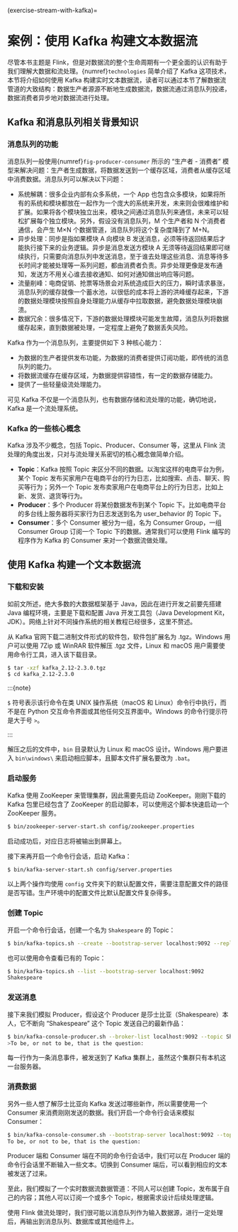 (exercise-stream-with-kafka)=
# 案例：使用 Kafka 构建文本数据流

尽管本书主题是 Flink，但是对数据流的整个生命周期有一个更全面的认识有助于我们理解大数据和流处理。{numref}`technologies` 简单介绍了 Kafka 这项技术，本节将介绍如何使用 Kafka 构建实时文本数据流，读者可以通过本节了解数据流管道的大致结构：数据生产者源源不断地生成数据流，数据流通过消息队列投递，数据消费者异步地对数据流进行处理。

## Kafka 和消息队列相关背景知识

### 消息队列的功能

消息队列一般使用{numref}`fig-producer-consumer` 所示的 “生产者 - 消费者” 模型来解决问题：生产者生成数据，将数据发送到一个缓存区域，消费者从缓存区域中消费数据。消息队列可以解决以下问题：

- 系统解耦：很多企业内部有众多系统，一个 App 也包含众多模块，如果将所有的系统和模块都放在一起作为一个庞大的系统来开发，未来则会很难维护和扩展。如果将各个模块独立出来，模块之间通过消息队列来通信，未来可以轻松扩展每个独立模块。另外，假设没有消息队列，M 个生产者和 N 个消费者通信，会产生 M×N 个数据管道，消息队列将这个复杂度降到了 M+N。
- 异步处理：同步是指如果模块 A 向模块 B 发送消息，必须等待返回结果后才能执行接下来的业务逻辑。异步是消息发送方模块 A 无须等待返回结果即可继续执行，只需要向消息队列中发送消息，至于谁去处理这些消息、消息等待多长时间才能被处理等一系列问题，都由消费者负责。异步处理更像是发布通知，发送方不用关心谁去接收通知、如何对通知做出响应等问题。
- 流量削峰：电商促销、抢票等场景会对系统造成巨大的压力，瞬时请求暴涨，消息队列的缓存就像一个蓄水池，以很低的成本将上游的洪峰缓存起来，下游的数据处理模块按照自身处理能力从缓存中拉取数据，避免数据处理模块崩溃。
- 数据冗余：很多情况下，下游的数据处理模块可能发生故障，消息队列将数据缓存起来，直到数据被处理，一定程度上避免了数据丢失风险。

Kafka 作为一个消息队列，主要提供如下 3 种核心能力：

- 为数据的生产者提供发布功能，为数据的消费者提供订阅功能，即传统的消息队列的能力。
- 将数据流缓存在缓存区域，为数据提供容错性，有一定的数据存储能力。
- 提供了一些轻量级流处理能力。

可见 Kafka 不仅是一个消息队列，也有数据存储和流处理的功能，确切地说，Kafka 是一个流处理系统。

### Kafka 的一些核心概念

Kafka 涉及不少概念，包括 Topic、Producer、Consumer 等，这里从 Flink 流处理的角度出发，只对与流处理关系密切的核心概念做简单介绍。

- **Topic**：Kafka 按照 Topic 来区分不同的数据。以淘宝这样的电商平台为例，某个 Topic 发布买家用户在电商平台的行为日志，比如搜索、点击、聊天、购买等行为；另外一个 Topic 发布卖家用户在电商平台上的行为日志，比如上新、发货、退货等行为。
- **Producer**：多个 Producer 将某份数据发布到某个 Topic 下。比如电商平台的多台线上服务器将买家行为日志发送到名为 user_behavior 的 Topic 下。
- **Consumer**：多个 Consumer 被分为一组，名为 Consumer Group，一组 Consumer Group 订阅一个 Topic 下的数据。通常我们可以使用 Flink 编写的程序作为 Kafka 的 Consumer 来对一个数据流做处理。

## 使用 Kafka 构建一个文本数据流

### 下载和安装

如前文所述，绝大多数的大数据框架基于 Java，因此在进行开发之前要先搭建 Java 编程环境，主要是下载和配置 Java 开发工具包（Java Development Kit，JDK）。网络上针对不同操作系统的相关教程已经很多，这里不赘述。

从 Kafka 官网下载二进制文件形式的软件包，软件包扩展名为 .tgz。Windows 用户可以使用 7Zip 或 WinRAR 软件解压 .tgz 文件，Linux 和 macOS 用户需要使用命令行工具，进入该下载目录。

```bash
$ tar -xzf kafka_2.12-2.3.0.tgz
$ cd kafka_2.12-2.3.0
```

:::{note}

`$` 符号表示该行命令在类 UNIX 操作系统（macOS 和 Linux）命令行中执行，而不是在 Python 交互命令界面或其他任何交互界面中。Windows 的命令行提示符是大于号 `>`。

:::

解压之后的文件中，`bin` 目录默认为 Linux 和 macOS 设计。Windows 用户要进入 `bin\windows\` 来启动相应脚本，且脚本文件扩展名要改为 `.bat`。

### 启动服务

Kafka 使用 ZooKeeper 来管理集群，因此需要先启动 ZooKeeper。刚刚下载的 Kafka 包里已经包含了 ZooKeeper 的启动脚本，可以使用这个脚本快速启动一个 ZooKeeper 服务。

```bash
$ bin/zookeeper-server-start.sh config/zookeeper.properties
```

启动成功后，对应日志将被输出到屏幕上。

接下来再开启一个命令行会话，启动 Kafka：

```bash
$ bin/kafka-server-start.sh config/server.properties
```

以上两个操作均使用 `config` 文件夹下的默认配置文件，需要注意配置文件的路径是否写错。生产环境中的配置文件比默认配置文件复杂得多。

### 创建 Topic

开启一个命令行会话，创建一个名为 `Shakespeare` 的 Topic：

```bash
$ bin/kafka-topics.sh --create --bootstrap-server localhost:9092 --replication-factor 1 --partitions 1 --topic Shakespeare
```

也可以使用命令查看已有的 Topic：

```bash
$ bin/kafka-topics.sh --list --bootstrap-server localhost:9092
Shakespeare
```

### 发送消息

接下来我们模拟 Producer，假设这个 Producer 是莎士比亚（Shakespeare）本人，它不断向 “Shakespeare” 这个 Topic 发送自己的最新作品：

```bash
$ bin/kafka-console-producer.sh --broker-list localhost:9092 --topic Shakespeare
>To be, or not to be, that is the question:
```

每一行作为一条消息事件，被发送到了 Kafka 集群上，虽然这个集群只有本机这一台服务器。

### 消费数据

另外一些人想了解莎士比亚向 Kafka 发送过哪些新作，所以需要使用一个 Consumer 来消费刚刚发送的数据。我们开启一个命令行会话来模拟 Consumer：

```bash
$ bin/kafka-console-consumer.sh --bootstrap-server localhost:9092 --topic Shakespeare --from-beginning
To be, or not to be, that is the question:
```

Producer 端和 Consumer 端在不同的命令行会话中，我们可以在 Producer 端的命令行会话里不断输入一些文本。切换到 Consumer 端后，可以看到相应的文本被发送了过来。

至此，我们模拟了一个实时数据流数据管道：不同人可以创建 Topic，发布属于自己的内容；其他人可以订阅一个或多个 Topic，根据需求设计后续处理逻辑。

使用 Flink 做流处理时，我们很可能以消息队列作为输入数据源，进行一定处理后，再输出到消息队列、数据库或其他组件上。
